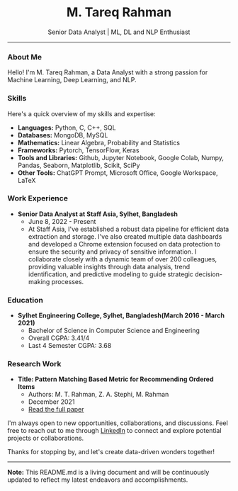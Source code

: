 <h1 align="center">M. Tareq Rahman</h1>
<p align="center">Senior Data Analyst | ML, DL and NLP Enthusiast</p>

---

### About Me

Hello! I'm M. Tareq Rahman, a Data Analyst with a strong passion for Machine Learning, Deep Learning, and NLP.

### Skills

Here's a quick overview of my skills and expertise:

- **Languages:** Python, C, C++, SQL
- **Databases:** MongoDB, MySQL
- **Mathematics:** Linear Algebra, Probability and Statistics
- **Frameworks:** Pytorch, TensorFlow, Keras
- **Tools and Libraries:** Github, Jupyter Notebook, Google Colab, Numpy, Pandas, Seaborn, Matplotlib, Scikit, SciPy
- **Other Tools:** ChatGPT Prompt, Microsoft Office, Google Workspace, LaTeX

### Work Experience

- **Senior Data Analyst at Staff Asia, Sylhet, Bangladesh**
  - June 8, 2022 - Present
  - At Staff Asia, I've established a robust data pipeline for efficient data extraction and storage. I've also created multiple data dashboards and developed a Chrome extension focused on data protection to ensure the security and privacy of sensitive information. I collaborate closely with a dynamic team of over 200 colleagues, providing valuable insights through data analysis, trend identification, and predictive modeling to guide strategic decision-making processes.

### Education

- **Sylhet Engineering College, Sylhet, Bangladesh(March 2016 - March 2021)**
  - Bachelor of Science in Computer Science and Engineering
  - Overall CGPA: 3.41/4
  - Last 4 Semester CGPA: 3.68



### Research Work

- **Title: Pattern Matching Based Metric for Recommending Ordered Items**
  - Authors: M. T. Rahman, Z. A. Stephi, M. Rahman
  - December 2021
  - [Read the full paper](https://ieeexplore.ieee.org/abstract/document/9718931)



I'm always open to new opportunities, collaborations, and discussions. Feel free to reach out to me through [LinkedIn](https://www.linkedin.com/in/m-tareq-rahman/) to connect and explore potential projects or collaborations.

Thanks for stopping by, and let's create data-driven wonders together!

---

**Note:** This README.md is a living document and will be continuously updated to reflect my latest endeavors and accomplishments.


